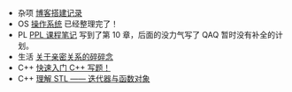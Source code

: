 - <span class="box box-green">杂项</span> [博客搭建记录](../杂项/博客搭建记录)
- <span class="box box-yellow">OS</span> [操作系统](../核心知识/os/I_overview/1_intro/) 已经整理完了！
- <span class="box box-blue">PL</span> [PPL 课程笔记](../pl/ppl_notes/1_Abstract_Syntax/) 写到了第 10 章，后面的没力气写了 QAQ 暂时没有补全的计划。
- <span class="box box-green">生活</span> [关于亲密关系的碎碎念](../生活/亲密关系/)
- <span class="box box-red">C++</span> [快速入门 C++ 写题！](../cpp/cpp_for_contests/)
- <span class="box box-red">C++</span> [理解 STL —— 迭代器与函数对象](../cpp/理解%20STL%20-%20迭代器与函数对象/)

